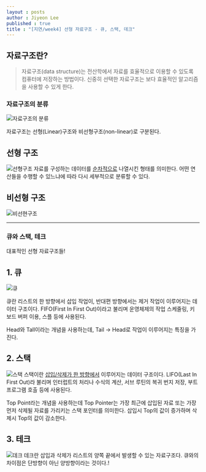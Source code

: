 ```yaml
---
layout : posts
author : Jiyeon Lee
published : true
title : "[지연/week4] 선형 자료구조 - 큐, 스택, 데크"
---
```



## 자료구조란?
> 자료구조(data structure)는 전산학에서 자료를 효율적으로 이용할 수 있도록 컴퓨터에 저장하는 방법이다. 신중히 선택한 자료구조는 보다 효율적인 알고리즘을 사용할 수 있게 한다.

### 자료구조의 분류

![자료구조의 분류](https://img1.daumcdn.net/thumb/R1280x0/?scode=mtistory2&fname=http%3A%2F%2Fcfile23.uf.tistory.com%2Fimage%2F21BA9A3359719D420434DD)

자료구조는 선형(Linear)구조와 비선형구조(non-linear)로 구분된다.


## 선형 구조
![선형구조](https://img1.daumcdn.net/thumb/R1280x0/?scode=mtistory2&fname=http%3A%2F%2Fcfile23.uf.tistory.com%2Fimage%2F25B4373359719D5E0313AF)
자료를 구성하는 데이터를 <u>순차적으로</u> 나열시킨 형태를 의미한다.
어떤 연산들을 수행할 수 있느냐에 따라 다시 세부적으로 분류할 수 있다.


## 비선형 구조
![비선현구조](https://img1.daumcdn.net/thumb/R1280x0/?scode=mtistory2&fname=http%3A%2F%2Fcfile9.uf.tistory.com%2Fimage%2F25FBB63359719D6937A583)


---

### 큐와 스택, 테크
대표적인 선형 자료구조들!

## 1. 큐
![큐](https://upload.wikimedia.org/wikipedia/commons/thumb/3/34/Fifo_queue.svg/1112px-Fifo_queue.svg.png)

큐란 리스트의 한 방향에서 삽입 작업이, 반대편 방향에서는 제거 작업이 이루어지는 데이터 구조이다. FIFO(First In First Out)이라고 불리며 운영체제의 작업 스케줄링, 키보드 버퍼 이용, 스플 등에 사용된다.

Head와 Tall이라는 개념을 사용하는데, Tail -> Head로 작업이 이루어지는 특징을 가진다.


## 2. 스택
![스택](https://www.studytonight.com/data-structures/images/stack-data-structure.png)
스택이란 <u>삽입/삭제가 한 방향에서</u> 이루어지는 데이터 구조이다. LIFO(Last In First Out)라 불리며 인터럽트의 처리나 수식의 계산, 서브 루틴의 복귀 번지 저장, 부트 프로그램 호출 등에 사용된다.

Top Point라는 개념을 사용하는데 Top Pointer는 가장 최근에 삽입된 자료 또는 가장 먼저 삭제될 자료를 가리키는 스택 포인터를 의미한다. 삽입시 Top의 값이 증가하며 삭제시 Top의 값이 감소한다.


## 3. 테크
![데크](https://media.geeksforgeeks.org/wp-content/uploads/anod.png)
데크란 삽입과 삭제가 리스트의 양쪽 끝에서 발생할 수 있는 자료구조다.
큐와의 차이점은 단방향이 아닌 양방향이라는 것이다.!